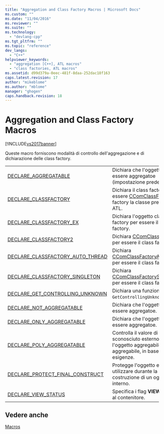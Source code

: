 ```yaml
---
title: "Aggregation and Class Factory Macros | Microsoft Docs"
ms.custom: ""
ms.date: "11/04/2016"
ms.reviewer: ""
ms.suite: ""
ms.technology: 
  - "devlang-cpp"
ms.tgt_pltfrm: ""
ms.topic: "reference"
dev_langs: 
  - "C++"
helpviewer_keywords: 
  - "aggregation [C++], ATL macros"
  - "class factories, ATL macros"
ms.assetid: d99d379a-0eec-481f-8daa-252dac18f163
caps.latest.revision: 17
author: "mikeblome"
ms.author: "mblome"
manager: "ghogen"
caps.handback.revision: 18
---
```

# Aggregation and Class Factory Macros
[!INCLUDE[vs2017banner](../../assembler/inline/includes/vs2017banner.md)]

Queste macro forniscono modalità di controllo dell'aggregazione e di dichiarazione delle class factory.  
  
|||  
|-|-|  
|[DECLARE\_AGGREGATABLE](../Topic/DECLARE_AGGREGATABLE.md)|Dichiara che l'oggetto può essere aggregatoe \(impostazione predefinita\).|  
|[DECLARE\_CLASSFACTORY](../Topic/DECLARE_CLASSFACTORY.md)|Dichiara il class factory per essere [CComClassFactory](../../atl/reference/ccomclassfactory-class.md), la factory la classe predefinita ATL.|  
|[DECLARE\_CLASSFACTORY\_EX](../Topic/DECLARE_CLASSFACTORY_EX.md)|Dichiara l'oggetto class factory per essere il class factory.|  
|[DECLARE\_CLASSFACTORY2](../Topic/DECLARE_CLASSFACTORY2.md)|Dichiara [CComClassFactory2](../../atl/reference/ccomclassfactory2-class.md) per essere il class factory.|  
|[DECLARE\_CLASSFACTORY\_AUTO\_THREAD](../Topic/DECLARE_CLASSFACTORY_AUTO_THREAD.md)|Dichiara [CComClassFactoryAutoThread](../../atl/reference/ccomclassfactoryautothread-class.md) per essere il class factory.|  
|[DECLARE\_CLASSFACTORY\_SINGLETON](../Topic/DECLARE_CLASSFACTORY_SINGLETON.md)|Dichiara [CComClassFactorySingleton](../../atl/reference/ccomclassfactorysingleton-class.md) per essere il class factory.|  
|[DECLARE\_GET\_CONTROLLING\_UNKNOWN](../Topic/DECLARE_GET_CONTROLLING_UNKNOWN.md)|Dichiara una funzione virtuale `GetControllingUnknown`.|  
|[DECLARE\_NOT\_AGGREGATABLE](../Topic/DECLARE_NOT_AGGREGATABLE.md)|Dichiara che l'oggetto non può essere aggregatoe.|  
|[DECLARE\_ONLY\_AGGREGATABLE](../Topic/DECLARE_ONLY_AGGREGATABLE.md)|Dichiara che l'oggetto deve essere aggregatoe.|  
|[DECLARE\_POLY\_AGGREGATABLE](../Topic/DECLARE_POLY_AGGREGATABLE.md)|Controlla il valore di sconosciuto esterno e dichiara l'oggetto aggregabile o non aggregabile, in base alle esigenze.|  
|[DECLARE\_PROTECT\_FINAL\_CONSTRUCT](../Topic/DECLARE_PROTECT_FINAL_CONSTRUCT.md)|Protegge l'oggetto esterno da utilizzare durante la costruzione di un oggetto interno.|  
|[DECLARE\_VIEW\_STATUS](../Topic/DECLARE_VIEW_STATUS.md)|Specifica i flag **VIEWSTATUS** al contenitore.|  
  
## Vedere anche  
 [Macros](../../atl/reference/atl-macros.md)